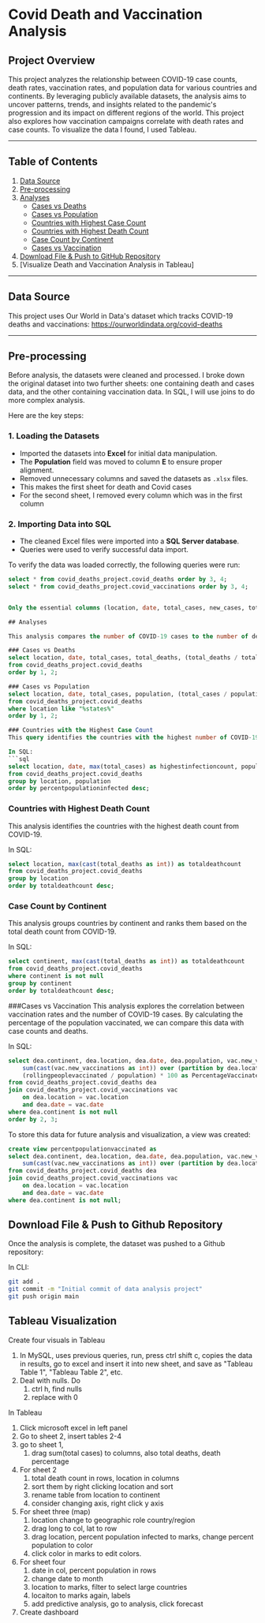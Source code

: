 # Covid Death and Vaccination Analysis

## Project Overview

This project analyzes the relationship between COVID-19 case counts, death rates, vaccination rates, and population data for various countries and continents. By leveraging publicly available datasets, the analysis aims to uncover patterns, trends, and insights related to the pandemic's progression and its impact on different regions of the world. This project also explores how vaccination campaigns correlate with death rates and case counts. To visualize the data I found, I used Tableau.


---

## Table of Contents

1. [Data Source](#data-source)
2. [Pre-processing](#pre-processing)
3. [Analyses](#analyses)
    - [Cases vs Deaths](#cases-vs-deaths)
    - [Cases vs Population](#cases-vs-population)
    - [Countries with Highest Case Count](#countries-with-highest-case-count)
    - [Countries with Highest Death Count](#countries-with-highest-death-count)
    - [Case Count by Continent](#case-count-by-continent)
    - [Cases vs Vaccination](#cases-vs-vaccination)
4. [Download File & Push to GitHub Repository](#download-file-push-to-github-repository)
5. [Visualize Death and Vaccination Analysis in Tableau]

---

## Data Source

This project uses Our World in Data's dataset which tracks  COVID-19 deaths and vaccinations:
https://ourworldindata.org/covid-deaths

---

## Pre-processing

Before analysis, the datasets were cleaned and processed. I broke down the original dataset into two
further sheets: one containing death and cases data, and the other containing vaccination data. In SQL,
I will use joins to do more complex analysis.

Here are the key steps:

### 1. **Loading the Datasets**
- Imported the datasets into **Excel** for initial data manipulation.
- The **Population** field was moved to column **E** to ensure proper alignment.
- Removed unnecessary columns and saved the datasets as `.xlsx` files.
- This makes the first sheet for death and Covid cases
- For the second sheet, I removed every column which was in the first column

### 2. **Importing Data into SQL**
- The cleaned Excel files were imported into a **SQL Server database**.
- Queries were used to verify successful data import.

To verify the data was loaded correctly, the following queries were run:
```sql
select * from covid_deaths_project.covid_deaths order by 3, 4;
select * from covid_deaths_project.covid_vaccinations order by 3, 4;


Only the essential columns (location, date, total_cases, new_cases, total_deaths, and population) were selected for analysis.

## Analyses

This analysis compares the number of COVID-19 cases to the number of deaths in each country. The goal is to calculate the Death Percentage (the percentage of people who died after contracting COVID-19).

### Cases vs Deaths
select location, date, total_cases, total_deaths, (total_deaths / total_cases) * 100 as DeathPercentage
from covid_deaths_project.covid_deaths
order by 1, 2;

### Cases vs Population
select location, date, total_cases, population, (total_cases / population) * 100 as PercentageInfected
from covid_deaths_project.covid_deaths
where location like "%states%"
order by 1, 2;

### Countries with the Highest Case Count
This query identifies the countries with the highest number of COVID-19 cases relative to their population.

In SQL:
```sql
select location, date, max(total_cases) as highestinfectioncount, population, max((total_cases / population)) as percentpopulationinfected
from covid_deaths_project.covid_deaths
group by location, population
order by percentpopulationinfected desc;
```

### Countries with Highest Death Count
This analysis identifies the countries with the highest death count from COVID-19.

In SQL:
```sql
select location, max(cast(total_deaths as int)) as totaldeathcount
from covid_deaths_project.covid_deaths
group by location
order by totaldeathcount desc;
```

### Case Count by Continent
This analysis groups countries by continent and ranks them based on the total death count from COVID-19.

In SQL:
```sql
select continent, max(cast(total_deaths as int)) as totaldeathcount
from covid_deaths_project.covid_deaths
where continent is not null
group by continent
order by totaldeathcount desc;
```

###Cases vs Vaccination
This analysis explores the correlation between vaccination rates and the number of COVID-19 cases. By calculating the percentage of the population vaccinated, we can compare this data with case counts and deaths.

In SQL:
```sql
select dea.continent, dea.location, dea.date, dea.population, vac.new_vaccinations, 
    sum(cast(vac.new_vaccinations as int)) over (partition by dea.location order by dea.location, dea.date) as rollingpeoplevaccinated,
    (rollingpeoplevaccinated / population) * 100 as PercentageVaccinated
from covid_deaths_project.covid_deaths dea
join covid_deaths_project.covid_vaccinations vac
    on dea.location = vac.location
    and dea.date = vac.date
where dea.continent is not null
order by 2, 3;
```

To store this data for future analysis and visualization, a view was created:
```sql
create view percentpopulationvaccinated as
select dea.continent, dea.location, dea.date, dea.population, vac.new_vaccinations, 
    sum(cast(vac.new_vaccinations as int)) over (partition by dea.location order by dea.location, dea.date) as rollingpeoplevaccinated
from covid_deaths_project.covid_deaths dea
join covid_deaths_project.covid_vaccinations vac
    on dea.location = vac.location
    and dea.date = vac.date
where dea.continent is not null;
```

## Download File & Push to Github Repository
Once the analysis is complete, the dataset was pushed to a Github repository:

In CLI:
```bash
git add .
git commit -m "Initial commit of data analysis project"
git push origin main
```


## Tableau Visualization

Create four visuals in Tableau

1. In MySQL, uses previous queries, run, press ctrl shift c, copies the data in results, go to excel and insert it into new sheet, and save as "Tableau Table 1", "Tableau Table 2", etc.
2. Deal with nulls. Do
	1. ctrl h, find nulls
	2. replace with 0

In Tableau
1. Click microsoft excel in left panel
2. Go to sheet 2, insert tables 2-4
3. go to sheet 1,  
	1. drag sum(total cases) to columns, also total deaths, death percentage
4. For sheet 2
	1. total death count in rows, location in columns
	2. sort them by right clicking location and sort
	3. rename table from location to continent
	4. consider changing axis, right click y axis
5. For sheet three (map)
	1. location change to geographic role country/region
	2. drag long to col, lat to row
	3. drag location, percent population infected to marks, change percent population to color
	4. click color in marks to edit colors. 
6. For sheet four
	1. date in col, percent population in rows
	2. change date to month
	3. location to marks, filter to select large countries
	4. locaiton to marks again, labels
	5. add predictive analysis, go to analysis, click forecast
7. Create dashboard
